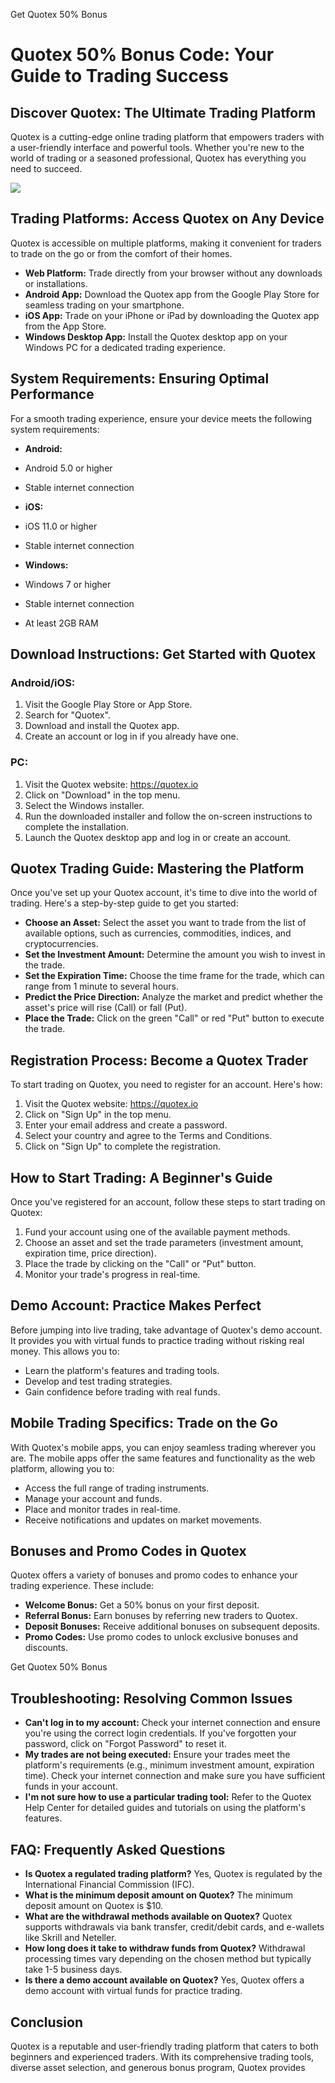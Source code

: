 Get Quotex 50% Bonus

# Quotex 50% Bonus Code: Your Guide to Trading Success

## Discover Quotex: The Ultimate Trading Platform

Quotex is a cutting-edge online trading platform that empowers traders
with a user-friendly interface and powerful tools. Whether you\'re new
to the world of trading or a seasoned professional, Quotex has
everything you need to succeed.

[![](https://static.quotex.io/files/4_en/300_250.jpg)](https://traff.sbs/brokerqxlid)

## Trading Platforms: Access Quotex on Any Device

Quotex is accessible on multiple platforms, making it convenient for
traders to trade on the go or from the comfort of their homes.

-   **Web Platform:** Trade directly from your browser without any
    downloads or installations.
-   **Android App:** Download the Quotex app from the Google Play Store
    for seamless trading on your smartphone.
-   **iOS App:** Trade on your iPhone or iPad by downloading the Quotex
    app from the App Store.
-   **Windows Desktop App:** Install the Quotex desktop app on your
    Windows PC for a dedicated trading experience.

## System Requirements: Ensuring Optimal Performance

For a smooth trading experience, ensure your device meets the following
system requirements:

-   **Android:**
-   Android 5.0 or higher
-   Stable internet connection



-   **iOS:**
-   iOS 11.0 or higher
-   Stable internet connection



-   **Windows:**
-   Windows 7 or higher
-   Stable internet connection
-   At least 2GB RAM

## Download Instructions: Get Started with Quotex

### Android/iOS:

1.  Visit the Google Play Store or App Store.
2.  Search for "Quotex".
3.  Download and install the Quotex app.
4.  Create an account or log in if you already have one.

### PC:

1.  Visit the Quotex website: https://quotex.io
2.  Click on "Download" in the top menu.
3.  Select the Windows installer.
4.  Run the downloaded installer and follow the on-screen instructions
    to complete the installation.
5.  Launch the Quotex desktop app and log in or create an account.

## Quotex Trading Guide: Mastering the Platform

Once you\'ve set up your Quotex account, it\'s time to dive into the
world of trading. Here\'s a step-by-step guide to get you started:

-   **Choose an Asset:** Select the asset you want to trade from the
    list of available options, such as currencies, commodities, indices,
    and cryptocurrencies.
-   **Set the Investment Amount:** Determine the amount you wish to
    invest in the trade.
-   **Set the Expiration Time:** Choose the time frame for the trade,
    which can range from 1 minute to several hours.
-   **Predict the Price Direction:** Analyze the market and predict
    whether the asset\'s price will rise (Call) or fall (Put).
-   **Place the Trade:** Click on the green "Call" or red
    "Put" button to execute the trade.

## Registration Process: Become a Quotex Trader

To start trading on Quotex, you need to register for an account. Here\'s
how:

1.  Visit the Quotex website: https://quotex.io
2.  Click on "Sign Up" in the top menu.
3.  Enter your email address and create a password.
4.  Select your country and agree to the Terms and Conditions.
5.  Click on "Sign Up" to complete the registration.

## How to Start Trading: A Beginner\'s Guide

Once you\'ve registered for an account, follow these steps to start
trading on Quotex:

1.  Fund your account using one of the available payment methods.
2.  Choose an asset and set the trade parameters (investment amount,
    expiration time, price direction).
3.  Place the trade by clicking on the "Call" or "Put"
    button.
4.  Monitor your trade\'s progress in real-time.

## Demo Account: Practice Makes Perfect

Before jumping into live trading, take advantage of Quotex\'s demo
account. It provides you with virtual funds to practice trading without
risking real money. This allows you to:

-   Learn the platform\'s features and trading tools.
-   Develop and test trading strategies.
-   Gain confidence before trading with real funds.

## Mobile Trading Specifics: Trade on the Go

With Quotex\'s mobile apps, you can enjoy seamless trading wherever you
are. The mobile apps offer the same features and functionality as the
web platform, allowing you to:

-   Access the full range of trading instruments.
-   Manage your account and funds.
-   Place and monitor trades in real-time.
-   Receive notifications and updates on market movements.

## Bonuses and Promo Codes in Quotex

Quotex offers a variety of bonuses and promo codes to enhance your
trading experience. These include:

-   **Welcome Bonus:** Get a 50% bonus on your first deposit.
-   **Referral Bonus:** Earn bonuses by referring new traders to Quotex.
-   **Deposit Bonuses:** Receive additional bonuses on subsequent
    deposits.
-   **Promo Codes:** Use promo codes to unlock exclusive bonuses and
    discounts.

Get Quotex 50% Bonus

## Troubleshooting: Resolving Common Issues

-   **Can\'t log in to my account:** Check your internet connection and
    ensure you\'re using the correct login credentials. If you\'ve
    forgotten your password, click on "Forgot Password" to reset
    it.
-   **My trades are not being executed:** Ensure your trades meet the
    platform\'s requirements (e.g., minimum investment amount,
    expiration time). Check your internet connection and make sure you
    have sufficient funds in your account.
-   **I\'m not sure how to use a particular trading tool:** Refer to the
    Quotex Help Center for detailed guides and tutorials on using the
    platform\'s features.

## FAQ: Frequently Asked Questions

-   **Is Quotex a regulated trading platform?** Yes, Quotex is regulated
    by the International Financial Commission (IFC).
-   **What is the minimum deposit amount on Quotex?** The minimum
    deposit amount on Quotex is \$10.
-   **What are the withdrawal methods available on Quotex?** Quotex
    supports withdrawals via bank transfer, credit/debit cards, and
    e-wallets like Skrill and Neteller.
-   **How long does it take to withdraw funds from Quotex?** Withdrawal
    processing times vary depending on the chosen method but typically
    take 1-5 business days.
-   **Is there a demo account available on Quotex?** Yes, Quotex offers
    a demo account with virtual funds for practice trading.

## Conclusion

Quotex is a reputable and user-friendly trading platform that caters to
both beginners and experienced traders. With its comprehensive trading
tools, diverse asset selection, and generous bonus program, Quotex
provides

